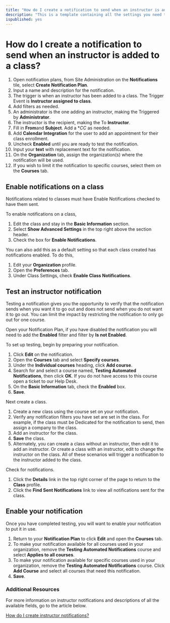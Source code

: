 ```yaml
---
title: "How do I create a notification to send when an instructor is added to a class?"
description: "This is a template containing all the settings you need to create an automated notification to be sent to instructors when they are assigned to teach a class."
ispublished: yes
---
```


# How do I create a notification to send when an instructor is added to a class?

1. Open notification plans, from Site Administration on the **Notifications** tile, select **Create Notification Plan**.
1. Input a name and description for the notification.
1. The trigger is when an instructor has been added to a class. The Trigger Event is **Instructor assigned to class**.
1. Add filters as needed. 
1. An administrator is the one adding an instructor, making the Triggered by **Administrator**. 
1. The instructor is the recipient, making the To **Instructor**. 
1. Fill in **From**and **Subject**. Add a **CC* as needed. 
1. Add **Calendar Integration** for the user to add an appointment for their class enrollment.
1. Uncheck **Enabled** until you are ready to test the notification.
1. Input your **text** with replacement text for the notification.
1. On the **Organization** tab, assign the organization(s) where the notification will be used.
1. If you wish to limit it the notification to specific courses, select them on the **Courses** tab.

## Enable notifications on a class
Notifications related to classes must have Enable Notifications checked to have them sent. 

To enable notifications on a class,
1. Edit the class and stay in the **Basic Information** section.
1. Select **Show Advanced Settings** in the top right above the section header.
1. Check the box for **Enable Notifications**. 

You can also add this as a default setting so that each class created has notifications enabled. To do this, 
1. Edit your **Organization** profile. 
1. Open the **Preferences** tab. 
1. Under Class Settings, check **Enable Class Notifications**.

## Test an instructor notification

Testing a notification gives you the opportunity to verify that the notification sends when you want it to go out and does not send when you do not want it to go out. You can limit the impact by restricting the notification to only go out for one course.

Open your Notification Plan, if you have disabled the notification you will need to add the **Enabled** filter and filter by **Is not Enabled**.

To set up testing, begin by preparing your notification.
1. Click **Edit** on the notification.
1. Open the **Courses** tab and select **Specify courses**.
1. Under the **Individual courses** heading, click **Add course**.
1. Search for and select a course named, **Testing Automated Notifications**, then click **OK**. If you do not have access to this course open a ticket to our Help Desk.
1. On the **Basic Information** tab, check the **Enabled** box. 
1. **Save**.

Next create a class.
1. Create a new class using the course set on your notification. 
1. Verify any notification filters you have set are set in the class. For example, if the class must be Dedicated for the notification to send, then assign a company to the class.
1. Add an instructor for the class.
1. **Save** the class.
1. Alternately, you can create a class without an instructor, then edit it to add an instructor. Or create a class with an instructor, edit to change the instructor on the class. All of these scenarios will trigger a notification to the instructor added to the class.

Check for notifications.
1. Click the **Details** link in the top right corner of the page to return to the **Class** profile.
1. Click the **Find Sent Notifications** link to view all notifications sent for the class.

## Enable your notification

Once you have completed testing, you will want to enable your notification to put it in use.
1. Return to your **Notification Plan** to click **Edit** and open the **Courses** tab. 
1. To make your notification available for all courses used in your organization, remove the **Testing Automated Notifications** course and select **Applies to all courses**.
1. To make your notification available for specific courses used in your organization, remove the **Testing Automated Notifications** course. Click **Add Course** and select all courses that need this notification.
1. **Save**.

### Additional Resources

For more information on instructor notifications and descriptions of all the available fields, go to the article below.

[How do I create instructor notifications?](/tms/tms-administrators/notifications/instructor-notifications.md)
